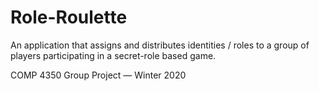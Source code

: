 # Role-Roulette
An application that assigns and distributes identities / roles to a group of players participating in a secret-role based game.

COMP 4350 Group Project — Winter 2020
